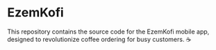 # EzemKofi
This repository contains the source code for the EzemKofi mobile app, designed to revolutionize coffee ordering for busy customers. ☕️
